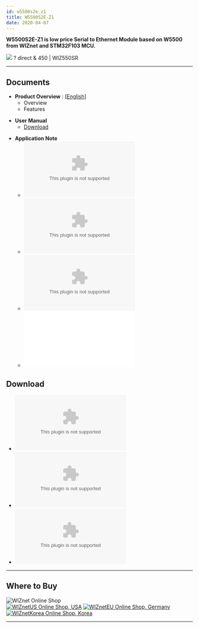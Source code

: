 ```yaml
---
id: w5500s2e_z1
title: W5500S2E-Z1
date: 2020-04-07
---
```


**W5500S2E-Z1 is low price Serial to Ethernet Module based on W5500 from
WIZnet and STM32F103 MCU.**

![](/document_framework/img/products/w5500s2e-z1/500k_w5500s2e_z1.jpg) ? direct & 450 |
WIZ550SR

-----

## Documents

  - **Product Overview** :
    [[English](Overview-[EN].txt)] 
      - Overview
      - Features

<!-- end list -->

  - **User Manual**
      - [Download](https://www.wizse.com/w5500s2e/#)

<!-- end list -->

  - **Application Note**
      - ![Guideline for configuring TCP
        Server](/document_framework/img/products/w5500s2e-z1/guideline_for_configure_the_s2e_as_tcp_server_by_mcu_v1.1.zip)
      - ![Guideline for configuring UDP
        mode](/document_framework/img/products/w5500s2e-z1/guideline_for_configuring_the_s2e_into_udp_mode_by_mcu_v1.1.zip)
      - ![Guideline for configuring TCP
        Client](/document_framework/img/products/w5500s2e-z1/guideline_for_configure_the_s2e_as_tcp_client_by_mcu_v1.1.zip)
      - ![Guideline for configuring multiple TCP
        Clients](/document_framework/img/products/w5500s2e-z1/guideline_for_configuring_the_s2e_as_multiple_tcp_clients_by_mcu_v1.0_.pdf)


## Download

  - ![Firmware binary](/document_framework/img/products/w5500s2e-z1/w5500s2e-z1_app_v2.2.zip)
  - ![Configuration Tool
    (Setup)](/document_framework/img/products/w5500s2e-z1/wizs2e_configtool_v1.0.1.3_setup.zip)
  - ![Configuration Tool (.exe
    only)](/document_framework/img/products/w5500s2e-z1/wizs2e_configtool_v1.0.1.3.zip)

-----


## Where to Buy

![WIZnet Online Shop](/products/w5500s2e-z1/buynow.png)  
[![WIZnetUS Online Shop,
USA](/products/w5500/w5500_evb/icons/dollar.png)](http://www.shopwiznet.com/)
[![WIZnetEU Online Shop,
Germany](/products/w5500/w5500_evb/icons/european-euro.png)](http://shop.wiznet.eu/)
[![WIZnetKorea Online Shop,
Korea](/products/w5500/w5500_evb/icons/won.png)](http://shop.wiznet.co.kr/)



-----
